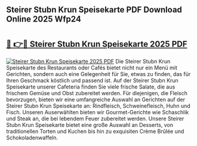 ## Steirer Stubn Krun Speisekarte PDF Download Online 2025 Wfp24

# <h2><a href="http://gc6jc9.nevu.top/?p=Steirer+Stubn+Krun+Speisekarte">🔗 👉🔴 Steirer Stubn Krun Speisekarte 2025 PDF</a></h2>

[![Steirer Stubn Krun Speisekarte 2025 PDF](https://i.imgur.com/dBaPXMq.png)](http://gc6jc9.nevu.top/?p=Steirer+Stubn+Krun+Speisekarte)
Die Steirer Stubn Krun Speisekarte des Restaurants oder Cafés bietet nicht nur ein Menü mit Gerichten, sondern auch eine Gelegenheit für Sie, etwas zu finden, das für Ihren Geschmack köstlich und passend ist. Auf der Steirer Stubn Krun Speisekarte unserer Cafeteria finden Sie viele frische Salate, die aus frischem Gemüse und Obst zubereitet werden. Für diejenigen, die Fleisch bevorzugen, bieten wir eine umfangreiche Auswahl an Gerichten auf der Steirer Stubn Krun Speisekarte an: Rindfleisch, Schweinefleisch, Huhn und Fisch. Unseren Auserwählten bieten wir Gourmet-Gerichte wie Schaschlik und Steak an, die bei lebendem Feuer zubereitet werden. Unsere Steirer Stubn Krun Speisekarte bietet eine große Auswahl an Desserts, von traditionellen Torten und Kuchen bis hin zu exquisiten Crème Brûlée und Schokoladenwaffeln.
